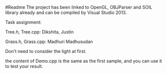 #Readme
The project has been linked to OpenGL, OBJParser and SOIL library already and can be compiled by Visual Studio 2013.

Task assignment:

Tree.h, Tree.cpp: Dikshita, Justin

Grass.h, Grass.cpp: Madhuri Madhusudan

Don't need to consider the light at first.

the content of Demo.cpp is the same as the first sample, and you can use it to test your result.

